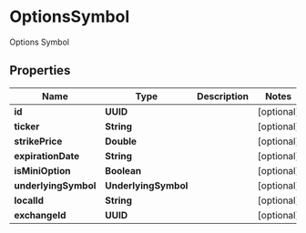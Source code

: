 

# OptionsSymbol

Options Symbol

## Properties

| Name | Type | Description | Notes |
|------------ | ------------- | ------------- | -------------|
|**id** | **UUID** |  |  [optional] |
|**ticker** | **String** |  |  [optional] |
|**strikePrice** | **Double** |  |  [optional] |
|**expirationDate** | **String** |  |  [optional] |
|**isMiniOption** | **Boolean** |  |  [optional] |
|**underlyingSymbol** | **UnderlyingSymbol** |  |  [optional] |
|**localId** | **String** |  |  [optional] |
|**exchangeId** | **UUID** |  |  [optional] |



